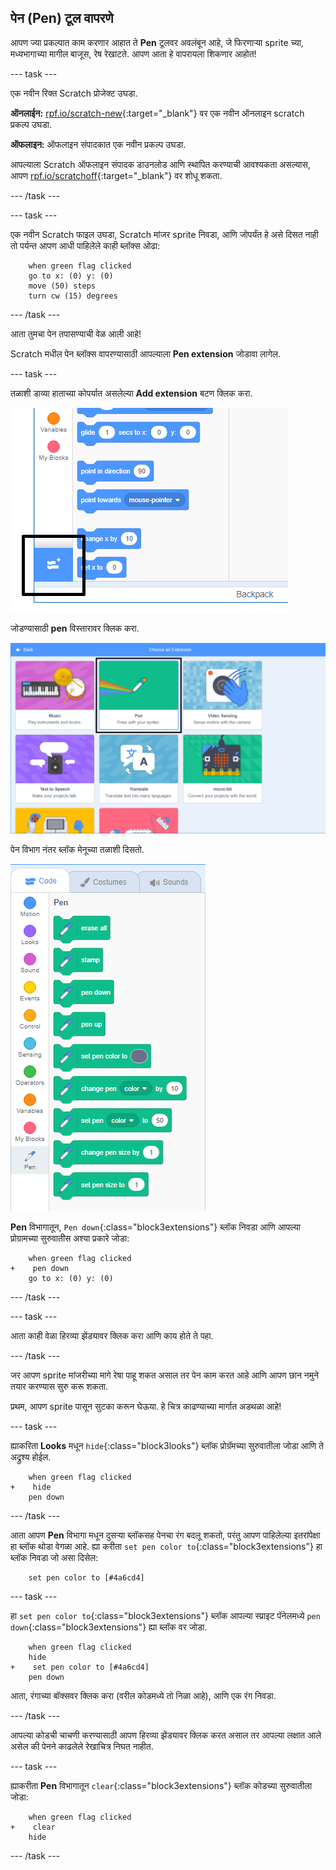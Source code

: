## पेन (Pen) टूल वापरणे

आपण ज्या प्रकल्पात काम करणार आहात ते **Pen** टूलवर अवलंबून आहे, जे फिरणाऱ्या sprite च्या, मध्यभागाच्या मागील बाजूस, रेष रेखाटते. आपण आता हे वापरायला शिकणार आहोत!

--- task ---

एक नवीन रिक्त Scratch प्रोजेक्ट उघडा.

**ऑनलाईन:** [rpf.io/scratch-new](http://rpf.io/scratch-new){:target="_blank"} वर एक नवीन ऑनलाइन scratch प्रकल्प उघडा.

**ऑफलाइन:** ऑफलाइन संपादकात एक नवीन प्रकल्प उघडा.

आपल्याला Scratch ऑफलाइन संपादक डाउनलोड आणि स्थापित करण्याची आवश्यकता असल्यास, आपण [rpf.io/scratchoff](http://rpf.io/scratchoff){:target="_blank"} वर शोधू शकता.

--- /task ---

--- task ---

एक नवीन Scratch फाइल उघडा, Scratch मांजर sprite निवडा, आणि जोपर्यंत हे असे दिसत नाही तो पर्यन्त आपण आधी पाहिलेले काही ब्लॉक्स ओढा:

```blocks3
    when green flag clicked
    go to x: (0) y: (0)
    move (50) steps
    turn cw (15) degrees
```

--- /task ---

आता तुमचा पेन तपासण्याची वेळ आली आहे!

Scratch मधील पेन ब्लॉक्स वापरण्यासाठी आपल्याला **Pen extension** जोडावा लागेल.

--- task ---

तळाशी डाव्या हाताच्या कोपर्यात असलेल्या **Add extension** बटण क्लिक करा.

![add extension button highlighted](images/add-extension-annotated.png)

जोडण्यासाठी **pen** विस्तारावर क्लिक करा.

![pen extension highlighted](images/click-pen-annotated.png)

पेन विभाग नंतर ब्लॉक मेनूच्या तळाशी दिसतो.

![pen extension blocks](images/pen-extension-blocks.png)

**Pen** विभागातून, `Pen down`{:class="block3extensions"} ब्लॉक निवडा आणि आपल्या प्रोग्रामच्या सुरुवातीस अश्या प्रकारे जोडा:

```blocks3
    when green flag clicked
+    pen down
    go to x: (0) y: (0)
```

--- /task ---

--- task ---

आता काही वेळा हिरव्या झेंड्यावर क्लिक करा आणि काय होते ते पहा.

--- /task ---

जर आपण sprite मांजरीच्या मागे रेषा पाहू शकत असाल तर पेन काम करत आहे आणि आपण छान नमुने तयार करण्यास सुरु करू शकता.

प्रथम, आपण sprite पासून सुटका करून घेऊया. हे चित्र काढण्याच्या मार्गात अडथळा आहे!

--- task ---

ह्याकरिता **Looks** मधून `hide`{:class="block3looks"} ब्लॉक प्रोग्रॅमच्या सुरुवातीला जोडा आणि ते अद्रुश्य होईल.

```blocks3
    when green flag clicked
+    hide
    pen down
```

--- /task ---

आता आपण **Pen** विभागा मधून दुसर्‍या ब्लॉकसह पेनचा रंग बदलू शकतो, परंतु आपण पाहिलेल्या इतरांपेक्षा हा ब्लॉक थोडा वेगळा आहे. ह्या करीता `set pen color to`{:class="block3extensions"} हा ब्लॉक निवडा जो असा दिसेल:

```blocks3
    set pen color to [#4a6cd4]
```

--- task ---

हा `set pen color to`{:class="block3extensions"} ब्लॉक आपल्या स्प्राइट पॅनेलमध्ये `pen down`{:class="block3extensions"} ह्या ब्लॉक वर जोडा.

```blocks3
    when green flag clicked
    hide
+    set pen color to [#4a6cd4]
    pen down
```

आता, रंगाच्या बॉक्सवर क्लिक करा (वरील कोडमध्ये तो निळा आहे), आणि एक रंग निवडा.

--- /task ---

आपल्या कोडची चाचणी करण्यासाठी आपण हिरव्या झेंड्यावर क्लिक करत असाल तर आपल्या लक्षात आले असेल की पेनने काढलेले रेखाचित्र निघत नाहीत.

--- task ---

ह्याकरीता **Pen** विभागातून `clear`{:class="block3extensions"} ब्लॉक कोडच्या सुरुवातीला जोडा:

```blocks3
    when green flag clicked
+    clear
    hide
```

--- /task ---